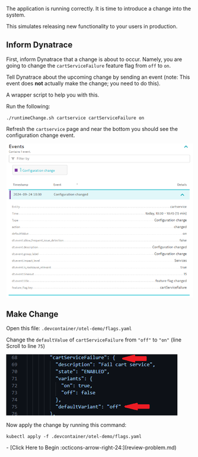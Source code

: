 The application is running correctly. It is time to introduce a change into the system.

This simulates releasing new functionality to your users in production.

## Inform Dynatrace

First, inform Dynatrace that a change is about to occur.
Namely, you are going to change the `cartServiceFailure` feature flag from `off` to `on`.

Tell Dynatrace about the upcoming change by sending an event (note: This event does **not** actually make the change; you need to do this).

A wrapper script to help you with this.

Run the following:

```
./runtimeChange.sh cartservice cartServiceFailure on
```

Refresh the `cartservice` page and near the bottom you should see the configuration change event.

![configuration changed event](images/configuration-change-event.png)

## Make Change

Open this file: `.devcontainer/otel-demo/flags.yaml`

Change the `defaultValue` of `cartServiceFailure` from `"off"` to `"on"` (line Scroll to line `75`)

![feature flag YAML](images/change-feature-flag.png)

Now apply the change by running this command:

```
kubectl apply -f .devcontainer/otel-demo/flags.yaml
```
<div class="grid cards" markdown>
- [Click Here to Begin :octicons-arrow-right-24:](review-problem.md)
</div>
